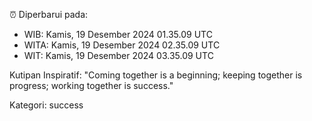 ⏰ Diperbarui pada:
- WIB: Kamis, 19 Desember 2024 01.35.09 UTC
- WITA: Kamis, 19 Desember 2024 02.35.09 UTC
- WIT: Kamis, 19 Desember 2024 03.35.09 UTC

Kutipan Inspiratif:
"Coming together is a beginning; keeping together is progress; working together is success."


Kategori: success

